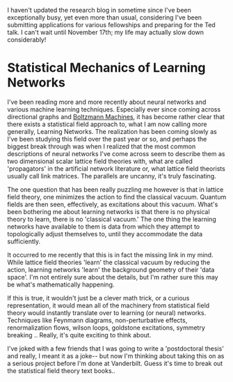 I haven't updated the research blog in sometime since I've been exceptionally busy, yet even more than usual, considering
I've been submitting applications for various fellowships and preparing for the Ted talk. I can't wait until November 17th;
my life may actually slow down considerably!

# Statistical Mechanics of Learning Networks

I've been reading more and more recently about neural networks and various machine learning techniques. Especially ever since
coming across directional graphs and [Boltzmann Machines](https://en.wikipedia.org/wiki/Boltzmann_machine), it has become 
rather clear that there exists a statistical field approach to, what I am now calling more generally, Learning Networks. The
realization has been coming slowly as I've been studying this field over the past year or so, and perhaps the biggest break
through was when I realized that the most common descriptions of neural networks I've come across seem to describe them as
two dimensional scalar lattice field theories with, what are called 'propagators' in the artificial network literature or, what
lattice field theorists usually call link matrices. The parallels are uncanny, it's truly fascinating.

The one question that has been really puzzling me however is that in lattice field theory, one minimizes the action to find the
classical vacuum. Quantum fields are then seen, effectively, as excitations about this vacuum. What's been bothering me
about learning networks is that there is no physical theory to learn, there is no 'classical vacuum.' The one thing the learning
networks have available to them is data from which they attempt to topologically adjust themselves to, until they accommodate 
the data sufficiently.

It occurred to me recently that this is in fact the missing link in my mind. While lattice field theories 'learn' the classical
vacuum by reducing the action, learning networks 'learn' the background geometry of their 'data space'. I'm not entirely sure 
about the details, but I'm rather sure this may be what's mathematically happening.

If this is true, it wouldn't just be a clever math trick, or a curious representation, it would mean
all of the machinery from statistical field theory would instantly translate over to learning (or neural) networks. Techniques 
like Feynmann diagrams, non-perturbative effects, renormalization flows, wilson loops, goldstone excitations, symmetry breaking
.. Really, it's quite exciting to think about.

I've joked with a few friends that I was going to write a 'postdoctoral thesis' and really, I meant it as a joke-- but now I'm
thinking about taking this on as a serious project before I'm done at Vanderbilt. Guess it's time to break out the statistical
field theory text books..

